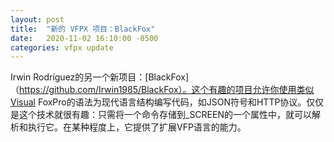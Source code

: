 ```yaml
---
layout: post
title:  "新的 VFPX 项目：BlackFox"
date:   2020-11-02 16:10:00 -0500
categories: vfpx update
---
```


Irwin Rodríguez的另一个新项目：[BlackFox]（https://github.com/Irwin1985/BlackFox）。这个有趣的项目允许你使用类似Visual FoxPro的语法为现代语言结构编写代码，如JSON符号和HTTP协议。仅仅是这个技术就很有趣：只需将一个命令存储到_SCREEN的一个属性中，就可以解析和执行它。在某种程度上，它提供了扩展VFP语言的能力。

